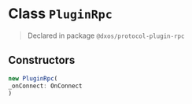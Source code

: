# Class `PluginRpc`
> Declared in package `@dxos/protocol-plugin-rpc`

## Constructors
```ts
new PluginRpc(
_onConnect: OnConnect
)
```
